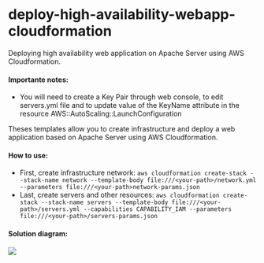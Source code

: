 # deploy-high-availability-webapp-cloudformation
Deploying high availability web application on Apache Server using AWS Cloudformation.
<br/>
<h4>Importante notes:</h4>
<ul>
  <li>You will need to create a Key Pair through web console, to edit servers.yml file and to update value of the KeyName attribute in the resource AWS::AutoScaling::LaunchConfiguration</li>
</ul>  
    
Theses templates allow you to create infrastructure and deploy a web application based on Apache Server using AWS Cloudformation.
<br/>
<h4>How to use:</h4>
<ul>
  <li>First, create infrastructure network: <code>aws cloudformation create-stack --stack-name network --template-body file:///&#60your-path&#62/network.yml --parameters file:///&#60your-path&#62network-params.json</code></li>
    <li>Last, create servers and other resources: <code>aws cloudformation create-stack --stack-name servers --template-body file:///&#60your-path&#62/servers.yml --capabilities CAPABILITY_IAM --parameters file:///&#60your-path&#62/servers-params.json</code></li>  
 </ul>
<h4>Solution diagram:</h4>
<img src="https://github.com/Waelson/deploy-high-availability-webapp-cloudformation/blob/master/diagram.png">
